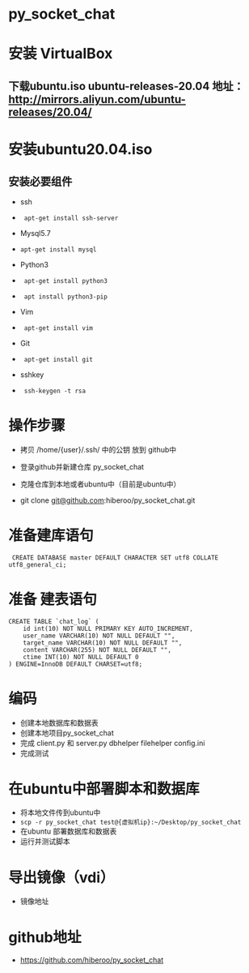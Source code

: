 # py_socket_chat



# 安装 VirtualBox
## 下载ubuntu.iso ubuntu-releases-20.04 地址：http://mirrors.aliyun.com/ubuntu-releases/20.04/
# 安装ubuntu20.04.iso

## 安装必要组件

* ssh

 * ` apt-get install ssh-server`

* Mysql5.7
 * ` apt-get install mysql `

* Python3 
 * ` apt-get install python3` 
 * ` apt install python3-pip` 

* Vim  
 * ` apt-get install vim` 
* Git 
 * ` apt-get install git`
* sshkey 
 * ` ssh-keygen -t rsa` 

# 操作步骤

* 拷贝 /home/{user}/.ssh/   中的公钥 放到 github中 
* 登录github并新建仓库 py_socket_chat

* 克隆仓库到本地或者ubuntu中（目前是ubuntu中） 
 * git clone git@github.com:hiberoo/py_socket_chat.git 

	
# 准备建库语句
` CREATE DATABASE master DEFAULT CHARACTER SET utf8 COLLATE utf8_general_ci;`

# 准备 建表语句
```
CREATE TABLE `chat_log` (
	id int(10) NOT NULL PRIMARY KEY AUTO_INCREMENT,
	user_name VARCHAR(10) NOT NULL DEFAULT "",
	target_name VARCHAR(10) NOT NULL DEFAULT "",
	content VARCHAR(255) NOT NULL DEFAULT "",
	ctime INT(10) NOT NULL DEFAULT 0
) ENGINE=InnoDB DEFAULT CHARSET=utf8;

```
# 编码
* 创建本地数据库和数据表
* 创建本地项目py_socket_chat
* 完成 client.py 和 server.py dbhelper  filehelper config.ini 
* 完成测试

# 在ubuntu中部署脚本和数据库

* 将本地文件传到ubuntu中
 * ` scp -r py_socket_chat test@{虚拟机ip}:~/Desktop/py_socket_chat `
* 在ubuntu 部署数据库和数据表
* 运行并测试脚本

# 导出镜像（vdi）
* 镜像地址 

# github地址
* https://github.com/hiberoo/py_socket_chat


	


